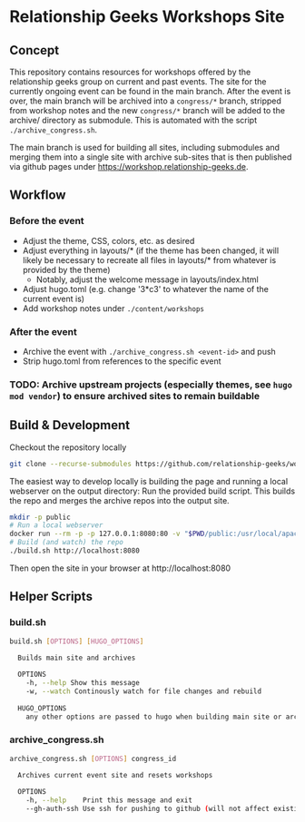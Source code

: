 # Relationship Geeks Workshops Site

## Concept

This repository contains resources for workshops offered by the relationship geeks group on current and past events.
The site for the currently ongoing event can be found in the main branch.
After the event is over, the main branch will be archived into a `congress/*` branch, stripped from workshop notes and the new `congress/*` branch will be added to the archive/ directory as submodule.
This is automated with the script `./archive_congress.sh`.

The main branch is used for building all sites, including submodules and merging them into a single site with archive sub-sites that is then published via github pages under https://workshop.relationship-geeks.de.

## Workflow

### Before the event

- Adjust the theme, CSS, colors, etc. as desired
- Adjust everything in layouts/* (if the theme has been changed, it will likely be necessary to recreate all files in layouts/* from whatever is provided by the theme)
  - Notably, adjust the welcome message in layouts/index.html
- Adjust hugo.toml (e.g. change '3*c3' to whatever the name of the current event is)
- Add workshop notes under `./content/workshops`

### After the event

- Archive the event with `./archive_congress.sh <event-id>` and push
- Strip hugo.toml from references to the specific event

### TODO: Archive upstream projects (especially themes, see `hugo mod vendor`) to ensure archived sites to remain buildable

## Build & Development

Checkout the repository locally

```sh
git clone --recurse-submodules https://github.com/relationship-geeks/workshops && cd workshops
```

The easiest way to develop locally is building the page and running a local webserver on the output directory:
Run the provided build script. This builds the repo and merges the archive repos into the output site.

```sh
mkdir -p public
# Run a local webserver
docker run --rm -p -p 127.0.0.1:8080:80 -v "$PWD/public:/usr/local/apache2/htdocs/" httpd
# Build (and watch) the repo
./build.sh http://localhost:8080
```

Then open the site in your browser at http://localhost:8080

## Helper Scripts

### build.sh

```sh
build.sh [OPTIONS] [HUGO_OPTIONS]
  
  Builds main site and archives

  OPTIONS
    -h, --help Show this message
    -w, --watch Continously watch for file changes and rebuild
  
  HUGO_OPTIONS
    any other options are passed to hugo when building main site or archive sites
```

### archive_congress.sh

```sh
archive_congress.sh [OPTIONS] congress_id

  Archives current event site and resets workshops
  
  OPTIONS
    -h, --help    Print this message and exit
    --gh-auth-ssh Use ssh for pushing to github (will not affect existing/permanent remotes or submodules)
```
